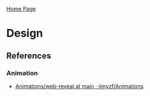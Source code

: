 [Home Page](./00_Documentation.md)
# Design

## References
### Animation
- [Animations/web-reveal at main · iimyzf/Animations](https://github.com/iimyzf/Animations/tree/main/web-reveal)
